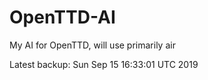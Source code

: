 # OpenTTD-AI
My AI for OpenTTD, will use primarily air

Latest backup: Sun Sep 15 16:33:01 UTC 2019
